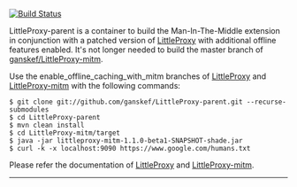 [![Build Status](https://travis-ci.org/ganskef/LittleProxy-parent.png?branch=master)](https://travis-ci.org/ganskef/LittleProxy-parent)

LittleProxy-parent is a container to build the Man-In-The-Middle extension in conjunction with a patched version of [LittleProxy](https://github.com/adamfisk/LittleProxy) with additional offline features enabled. It's not longer needed to build the master branch of [ganskef/LittleProxy-mitm](https://github.com/ganskef/LittleProxy-mitm).

Use the enable_offline_caching_with_mitm branches of [LittleProxy](https://github.com/ganskef/LittleProxy/tree/enable_offline_caching_with_mitm) and [LittleProxy-mitm](https://github.com/ganskef/LittleProxy-mitm/tree/enable_offline_caching_with_mitm) with the following commands:

```
$ git clone git://github.com/ganskef/LittleProxy-parent.git --recurse-submodules
$ cd LittleProxy-parent
$ mvn clean install
$ cd LittleProxy-mitm/target
$ java -jar littleproxy-mitm-1.1.0-beta1-SNAPSHOT-shade.jar
$ curl -k -x localhost:9090 https://www.google.com/humans.txt
```
Please refer the documentation of [LittleProxy](https://github.com/ganskef/LittleProxy) and [LittleProxy-mitm](https://github.com/ganskef/LittleProxy-mitm).

-----
